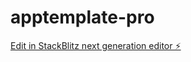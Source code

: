 # apptemplate-pro

[Edit in StackBlitz next generation editor ⚡️](https://stackblitz.com/~/github.com/gmth6789/apptemplate-pro)